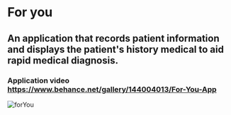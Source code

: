 # For you

## An application that records patient information and displays the patient's history medical to aid rapid medical diagnosis.
### Application video https://www.behance.net/gallery/144004013/For-You-App
![forYou](https://user-images.githubusercontent.com/80629705/189697735-d1eee479-6524-4363-a677-7ffb89287b35.png)
